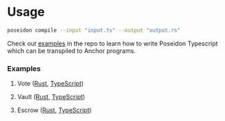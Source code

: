 # Usage

```sh
poseidon compile --input "input.ts" --output "output.rs"
```

Check out [examples](https://github.com/Turbin3/poseidon/tree/master/examples) in the repo to learn how to write Poseidon Typescript which can be transpiled to Anchor programs.

### Examples

1. Vote ([Rust](https://github.com/Turbin3/poseidon/blob/master/examples/vote/rust/vote.rs), [TypeScript](https://github.com/Turbin3/poseidon/blob/master/examples/vote/typescript/vote.ts))

2. Vault ([Rust](https://github.com/Turbin3/poseidon/blob/master/examples/vault/rust/vault.rs), [TypeScript](https://github.com/Turbin3/poseidon/blob/master/examples/vault/typescript/vault.ts))

3. Escrow ([Rust](https://github.com/Turbin3/poseidon/blob/master/examples/escrow/rust/escrow.rs), [TypeScript](https://github.com/Turbin3/poseidon/blob/master/examples/escrow/typescript/escrow.ts))
